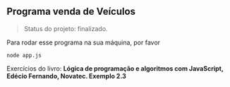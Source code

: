 ## Programa venda de Veículos ##
 > Status do projeto: finalizado. 
 
 Para rodar esse programa na sua máquina, por favor
 
 ``
 node app.js
 ``

Exercícios do livro: <strong>Lógica de programação e algoritmos com JavaScript,<strong> Edécio Fernando, Novatec. 
Exemplo 2.3
